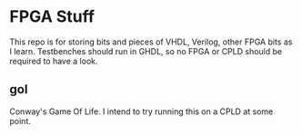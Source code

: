 FPGA Stuff
==========

This repo is for storing bits and pieces of VHDL, Verilog, other FPGA bits as I learn. Testbenches should run in GHDL, so no FPGA or CPLD should be required to have a look.

gol
---

Conway's Game Of Life. I intend to try running this on a CPLD at some point.
